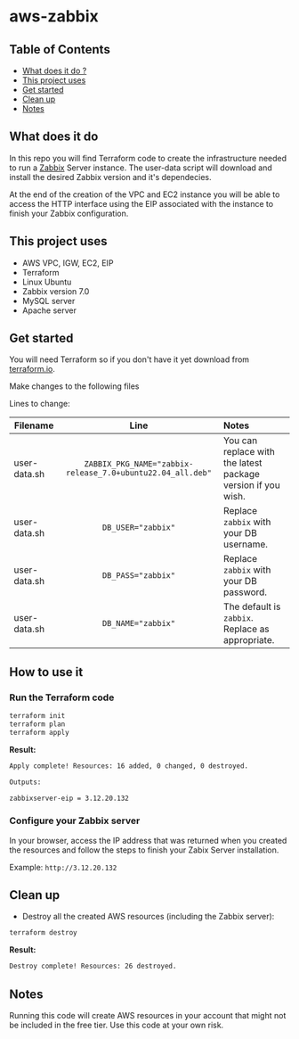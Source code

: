 # aws-zabbix

## Table of Contents
- [What does it do ?](https://github.com/victor-cleber/aws-zabbix#what-does-it-do)
- [This project uses](https://github.com/victor-cleber/aws-zabbix#this-project-uses)
- [Get started](https://github.com/victor-cleber/aws-zabbix#get-started)
- [Clean up](https://github.com/victor-cleber/aws-zabbix#clean-up)
- [Notes](https://github.com/victor-cleber/aws-zabbix#notes)

## What does it do

In this repo you will find Terraform code to create the infrastructure needed to run a [Zabbix](https://zabbix.org/) Server instance. 
The user-data script will download and install the desired Zabbix version and it's dependecies.

At the end of the creation of the VPC and EC2 instance you will be able to access the HTTP interface using the EIP associated with the instance to finish your Zabbix configuration.

## This project uses

- AWS VPC, IGW, EC2, EIP
- Terraform
- Linux Ubuntu
- Zabbix version 7.0
- MySQL server
- Apache server

## Get started

You will need Terraform so if you don't have it yet download from [terraform.io](https://www.terraform.io/downloads.html).

Make changes to the following files

Lines to change:

| Filename | Line | Notes |
| ------------- |:-------------:|:-----|
| user-data.sh | `ZABBIX_PKG_NAME="zabbix-release_7.0+ubuntu22.04_all.deb"` | You can replace with the latest package version if you wish. |
| user-data.sh | `DB_USER="zabbix"` | Replace `zabbix` with your DB username. |
| user-data.sh | `DB_PASS="zabbix"` | Replace `zabbix` with your DB password. |
| user-data.sh | `DB_NAME="zabbix"` | The default is `zabbix`. Replace as appropriate. |


## How to use it

### Run the Terraform code
```bash
terraform init
terraform plan
terraform apply
```

**Result:**
```bash
Apply complete! Resources: 16 added, 0 changed, 0 destroyed.

Outputs:

zabbixserver-eip = 3.12.20.132
```

### Configure your Zabbix server
In your browser, access the IP address that was returned when you created the resources and follow the steps to finish your Zabix Server installation.

Example: `http://3.12.20.132`

## Clean up

- Destroy all the created AWS resources (including the Zabbix server):

```bash
terraform destroy
```

**Result:**
```bash
Destroy complete! Resources: 26 destroyed.
```

## Notes
Running this code will create AWS resources in your account that might not be included in the free tier.
Use this code at your own risk.